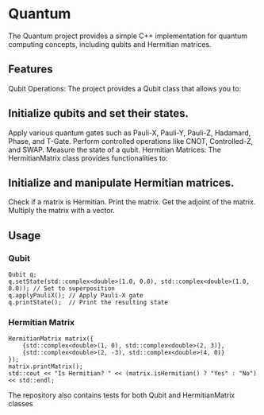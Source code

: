 # Quantum
The Quantum project provides a simple C++ implementation for quantum computing concepts, including qubits and Hermitian matrices.

## Features
Qubit Operations: The project provides a Qubit class that allows you to:

## Initialize qubits and set their states.
Apply various quantum gates such as Pauli-X, Pauli-Y, Pauli-Z, Hadamard, Phase, and T-Gate.
Perform controlled operations like CNOT, Controlled-Z, and SWAP.
Measure the state of a qubit.
Hermitian Matrices: The HermitianMatrix class provides functionalities to:

## Initialize and manipulate Hermitian matrices.
Check if a matrix is Hermitian.
Print the matrix.
Get the adjoint of the matrix.
Multiply the matrix with a vector.

## Usage
### Qubit
```
Qubit q;
q.setState(std::complex<double>(1.0, 0.0), std::complex<double>(1.0, 0.0)); // Set to superposition
q.applyPauliX(); // Apply Pauli-X gate
q.printState();  // Print the resulting state
```

### Hermitian Matrix
```
HermitianMatrix matrix({
    {std::complex<double>(1, 0), std::complex<double>(2, 3)},
    {std::complex<double>(2, -3), std::complex<double>(4, 0)}
});
matrix.printMatrix();
std::cout << "Is Hermitian? " << (matrix.isHermitian() ? "Yes" : "No") << std::endl;
```

The repository also contains tests for both Qubit and HermitianMatrix classes
